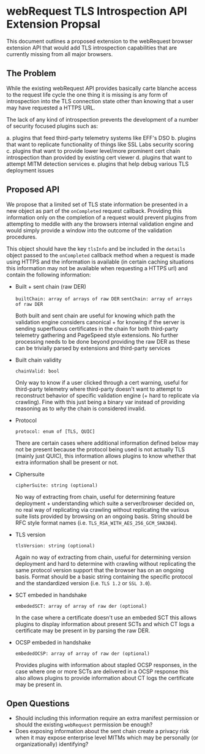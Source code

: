 # webRequest TLS Introspection API Extension Propsal

This document outlines a proposed extension to the webRequest browser extension API that would add TLS introspection capabilities that are currently missing from all major browsers.

## The Problem

While the existing webRequest API provides basically carte blanche access to the request life cycle the one thing it is missing is any form of introspection into the TLS connection state other than knowing that a user may have requested a HTTPS URL.

The lack of any kind of introspection prevents the development of a number of security focused plugins such as:

a. plugins that feed third-party telemetry systems like EFF's DSO
b. plugins that want to replicate functionality of things like SSL Labs security scoring
c. plugins that want to provide lower level/more prominent cert chain introspection than provided by existing cert viewer
d. plugins that want to attempt MITM detection services
e. plugins that help debug various TLS deployment issues

## Proposed API

We propose that a limited set of TLS state information be presented in a new object as part of the `onCompleted` request callback. Providing this information only on the completion of a request would prevent plugins from attempting to meddle with any the browsers internal validation engine and would simply provide a window into the outcome of the validation procedures.

This object should have the key `tlsInfo` and be included in the `details` object passed to the `onCompleted` callback method when a request is made using HTTPS and the information is available (in certain caching situations this information may not be available when requesting a HTTPS url) and contain the following information:

* Built + sent chain (raw DER)

  `builtChain: array of arrays of raw DER`
  `sentChain: array of arrays of raw DER`

  Both built and sent chain are useful for knowing which path the validation engine considers canonical + for knowing if the server is sending superfluous certificates in the chain for both third-party telemetry gathering and PageSpeed style extensions. No further processing needs to be done beyond providing the raw DER as these can be trivially parsed by extensions and third-party services

* Built chain validity

  `chainValid: bool`
  
  Only way to know if a user clicked through a cert warning, useful for third-party telemetry where third-party doesn't want to attempt to reconstruct behavior of specific validation engine (+ hard to replicate via crawling). Fine with this just being a binary var instead of providing reasoning as to _why_ the chain is considered invalid.

* Protocol

  `protocol: enum of [TLS, QUIC]`
  
  There are certain cases where additional information defined below may not be present because the protocol being used is not actually TLS (mainly just QUIC), this information allows plugins to know whether that extra information shall be present or not.

* Ciphersuite

  `cipherSuite: string (optional)`

  No way of extracting from chain, useful for determining feature deployment + understanding which suite a server/browser decided on, no real way of replicating via crawling without replicating the various suite lists provided by browsing on an ongoing basis. String should be RFC style format names (i.e. `TLS_RSA_WITH_AES_256_GCM_SHA384`).

* TLS version

  `tlsVersion: string (optional)`

  Again no way of extracting from chain, useful for determining version deployment and hard to determine with crawling without replicating the same protocol version support that the browser has on an ongoing basis. Format should be a basic string containing the specific protocol and the standardized version (i.e. `TLS 1.2` or `SSL 3.0`).
  
* SCT embeded in handshake

  `embededSCT: array of array of raw der (optional)`
  
  In the case where a certificate doesn't use an embeded SCT this allows plugins to display information about present SCTs and which CT logs a certificate may be present in by parsing the raw DER.

* OCSP embeded in handshake

  `embededOCSP: array of array of raw der (optional)`
  
  Provides plugins with information about stapled OCSP responses, in the case where one or more SCTs are delivered in a OCSP response this also allows plugins to provide information about CT logs the certificate may be present in. 

## Open Questions

* Should including this information require an extra manifest permission or should the existing `webRequest` permission be enough?
* Does exposing information about the sent chain create a privacy risk when it may expose enterprise level MITMs which may be personally (or organizationally) identifying?

